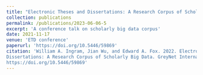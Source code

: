 ```yaml
---
title: "Electronic Theses and Dissertations: A Research Corpus of Scholarly Big Data"
collection: publications
permalink: /publications/2023-06-06-5
excerpt: 'A conference talk on scholarly big data corpus'
date: 2021-11-17
venue: 'ETD conference'
paperurl: 'https://doi.org/10.5446/59869'
citation: 'William A. Ingram, Jian Wu, and Edward A. Fox. 2022. Electronic Theses and
Dissertations: A Research Corpus of Scholarly Big Data. GreyNet International.
https://doi.org/10.5446/59869'
---
```

